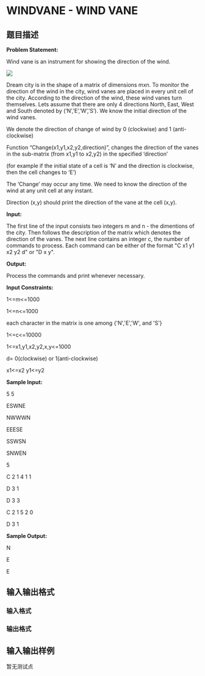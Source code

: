 # WINDVANE - WIND VANE

## 题目描述

**Problem Statement:**

Wind vane is an instrument for showing the direction of the wind.

![](https://cdn.luogu.com.cn/upload/vjudge_pic/SP13363/d8c2b8698bff22172e9661dd0278b8c9bd3000f9.png)

Dream city is in the shape of a matrix of dimensions mxn. To monitor the direction of the wind in the city, wind vanes are placed in every unit cell of the city. According to the direction of the wind, these wind vanes turn themselves. Lets assume that there are only 4 directions North, East, West and South denoted by (‘N’,’E’,’W’,’S’). We know the initial direction of the wind vanes.

We denote the direction of change of wind by 0 (clockwise) and 1 (anti-clockwise)

Function “Change(x1,y1,x2,y2,direction)”, changes the direction of the vanes in the sub-matrix (from x1,y1 to x2,y2) in the specified ‘direction’

(for example if the initial state of a cell is ‘N’ and the direction is clockwise, then the cell changes to ‘E’)

The ‘Change’ may occur any time. We need to know the direction of the wind at any unit cell at any instant.

Direction (x,y) should print the direction of the vane at the cell (x,y).

**Input:**

The first line of the input consists two integers m and n - the dimentions of the city. Then follows the description of the matrix which denotes the direction of the vanes. The next line contains an integer c, the number of commands to process. Each command can be either of the format "C x1 y1 x2 y2 d" or "D x y".

**Output:**

Process the commands and print whenever necessary.

**Input Constraints:**

1<=m<=1000

1<=n<=1000

each character in the matrix is one among {'N','E','W', and 'S'}

1<=c<=10000

1<=x1,y1,x2,y2,x,y<=1000

d= 0(clockwise) or 1(anti-clockwise)

x1<=x2 y1<=y2

**Sample Input:**

5 5

ESWNE

NWWWN

EEESE

SSWSN

SNWEN

5

C 2 1 4 1 1

D 3 1

D 3 3

C 2 1 5 2 0

D 3 1

**Sample Output:**

N

E

E

## 输入输出格式

### 输入格式

### 输出格式

## 输入输出样例

暂无测试点

